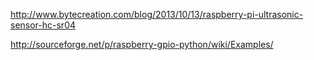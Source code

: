 

http://www.bytecreation.com/blog/2013/10/13/raspberry-pi-ultrasonic-sensor-hc-sr04

http://sourceforge.net/p/raspberry-gpio-python/wiki/Examples/
